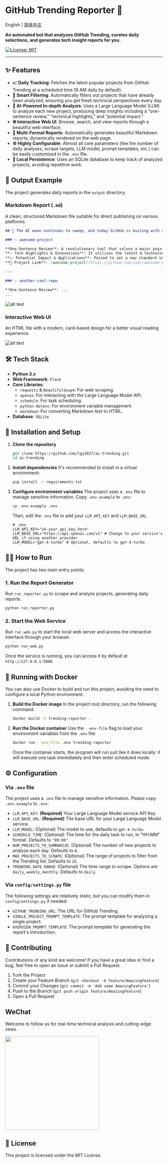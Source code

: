 # GitHub Trending Reporter 🚀

English | [简体中文](./README.md)

**An automated bot that analyzes GitHub Trending, curates daily selections, and generates tech insight reports for you.**

[![License: MIT](https://img.shields.io/badge/License-MIT-yellow.svg)](https://opensource.org/licenses/MIT)

---

## ✨ Features

- **📈 Daily Tracking**: Fetches the latest popular projects from GitHub Trending at a scheduled time (9 AM daily by default).
- **🤖 Smart Filtering**: Automatically filters out projects that have already been analyzed, ensuring you get fresh technical perspectives every day.
- **🧠 AI-Powered In-depth Analysis**: Uses a Large Language Model (LLM) to analyze each new project, producing deep insights including a "one-sentence review," "technical highlights," and "potential impact."
- **🌐 Interactive Web UI**: Browse, search, and view reports through a beautiful web interface.
- **📰 Multi-Format Reports**: Automatically generates beautiful Markdown reports, dynamically rendered on the web page.
- **⚙️ Highly Configurable**: Almost all core parameters (like the number of daily analyses, scrape targets, LLM model, prompt templates, etc.) can be easily customized in the `.env` file.
- **💾 Local Persistence**: Uses an SQLite database to keep track of analyzed projects, avoiding repetitive work.

## 📝 Output Example

The project generates daily reports in the `output` directory.

### Markdown Report (`.md`)

A clean, structured Markdown file suitable for direct publishing on various platforms.

```markdown
## 🚀 The AI wave continues to sweep, and today GitHub is buzzing with several game-changing open-source models!

### ✨ awesome-project

**One-Sentence Review**: A revolutionary tool that solves a major pain point in the X domain.
**💡 Tech Highlights & Innovations**: It utilizes the latest A technology and B framework, with a particularly clever C design pattern.
**📈 Potential Impact & Applications**: Poised to set a new standard in the Y industry, especially suitable for X, Y, and Z scenarios.
**🔗 Project Link**: [awesome-project](https://github.com/user/awesome-project)

---

### ✨ another-cool-repo

**One-Sentence Review**: ...
...
```
![alt text](images/image.png) 

### Interactive Web UI

An HTML file with a modern, card-based design for a better visual reading experience.

![alt text](images/web.png "Web UI Example")

## 🛠️ Tech Stack

- **Python 3.x**
- **Web Framework**: `Flask`
- **Core Libraries**:
  - `requests` & `BeautifulSoup4`: For web scraping.
  - `openai`: For interacting with the Large Language Model API.
  - `schedule`: For task scheduling.
  - `python-dotenv`: For environment variable management.
  - `markdown`: For converting Markdown text to HTML.
- **Database**: `SQLite`

## 🚀 Installation and Setup

1.  **Clone the repository**
    ```bash
    git clone https://github.com/lgy1027/ai-trending.git
    cd ai-trending
    ```

2.  **Install dependencies**
    It's recommended to install in a virtual environment:
    ```bash
    pip install -r requirements.txt
    ```

3.  **Configure environment variables**
    The project uses a `.env` file to manage sensitive information. Copy `.env.example` to `.env`:
    ```bash
    cp .env.example .env
    ```
    Then, edit the `.env` file to add your `LLM_API_KEY` and `LLM_BASE_URL`.
    ```env
    # .env
    LLM_API_KEY="sk-your_api_key_here"
    LLM_BASE_URL="https://api.openai.com/v1" # Change to your service's URL if using another provider
    LLM_MODEL="gpt-4-turbo" # Optional, defaults to gpt-4-turbo
    ```

## 🏃‍♂️ How to Run

The project has two main entry points:

### 1. Run the Report Generator

Run `run_reporter.py` to scrape and analyze projects, generating daily reports.

```bash
python run_reporter.py
```

### 2. Start the Web Service

Run `run_web.py` to start the local web server and access the interactive interface through your browser.

```bash
python run_web.py
```

Once the service is running, you can access it by default at `http://127.0.0.1:5000`.

## 🐳 Running with Docker

You can also use Docker to build and run this project, avoiding the need to configure a local Python environment.

1.  **Build the Docker image**
    In the project root directory, run the following command:
    ```bash
    docker build -t trending-reporter .
    ```

2.  **Run the Docker container**
    Use the `--env-file` flag to load your environment variables from the `.env` file:
    ```bash
    docker run --env-file .env trending-reporter
    ```
    Once the container starts, the program will run just like it does locally: it will execute one task immediately and then enter scheduled mode.

## ⚙️ Configuration

### Via `.env` file
The project uses a `.env` file to manage sensitive information. Please copy `.env.example` to `.env`:

- `LLM_API_KEY`: **(Required)** Your Large Language Model service API Key.
- `LLM_BASE_URL`: **(Required)** The base URL for your Large Language Model service.
- `LLM_MODEL`: (Optional) The model to use, defaults to `gpt-4-turbo`.
- `SCHEDULE_TIME`: (Optional) The time for the daily task to run, in "HH:MM" format. Defaults to `"09:00"`.
- `NUM_PROJECTS_TO_SUMMARIZE`: (Optional) The number of new projects to analyze each day. Defaults to `8`.
- `MAX_PROJECTS_TO_SCRAPE`: (Optional) The range of projects to filter from the Trending list. Defaults to `25`.
- `TRENDING_DATE_RANGE`: (Optional) The time range to scrape. Options are `daily`, `weekly`, `monthly`. Defaults to `daily`.

### Via `config/settings.py` file

The following settings are relatively static, but you can modify them in `config/settings.py` if needed:

- `GITHUB_TRENDING_URL`: The URL for GitHub Trending.
- `SINGLE_PROJECT_PROMPT_TEMPLATE`: The prompt template for analyzing a single project.
- `OVERVIEW_PROMPT_TEMPLATE`: The prompt template for generating the report's introduction.

## 🤝 Contributing

Contributions of any kind are welcome! If you have a great idea or find a bug, feel free to open an Issue or submit a Pull Request.

1.  Fork the Project
2.  Create your Feature Branch (`git checkout -b feature/AmazingFeature`)
3.  Commit your Changes (`git commit -m 'Add some AmazingFeature'`)
4.  Push to the Branch (`git push origin feature/AmazingFeature`)
5.  Open a Pull Request

## WeChat

Welcome to follow us for real-time technical analysis and cutting-edge news.

<img src="images/wechat.png" width="300" height="300">

## 📄 License

This project is licensed under the MIT License.

